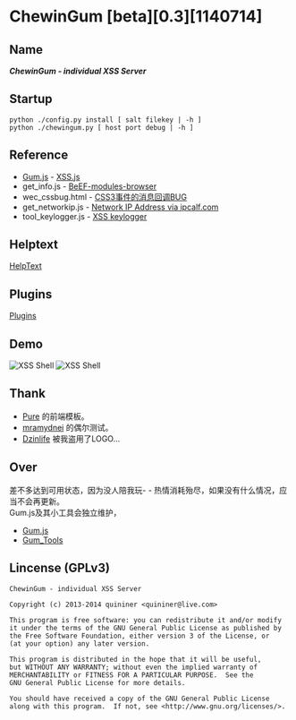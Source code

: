 # ChewinGum [beta][0.3][1140714]

Name
----
***ChewinGum - individual XSS Server***

Startup
-------
    python ./config.py install [ salt filekey | -h ]
    python ./chewingum.py [ host port debug | -h ]

Reference
---------
* [Gum.js](http://quininer.github.io/gum.js) - [XSS.js](http://pujun.li/xss.js)
* get_info.js - [BeEF-modules-browser](https://github.com/beefproject/beef/tree/master/modules/browser)
* wec_cssbug.html - [CSS3事件的消息回调BUG](http://www.web-tinker.com/article/20339.html)
* get_networkip.js - [Network IP Address via ipcalf.com](http://net.ipcalf.com/)
* tool_keylogger.js - [XSS keylogger](http://wiremask.eu/xss-keylogger/)

Helptext
--------
[HelpText](https://github.com/quininer/gum/wiki/HelpText)

Plugins
-------
[Plugins](https://github.com/quininer/gum/wiki/Plugins)

Demo
----
![XSS Shell](http://quininer.github.io/upload/xsshell_1.png)
![XSS Shell](http://quininer.github.io/upload/xsshell_2.png)

Thank
-----
* [Pure](http://purecss.io/) 的前端模板。
* [mramydnei](http://mramydnei.blogspot.jp/) 的偶尔测试。
* [Dzinlife](https://twitter.com/Dzinlife/status/456682692956794880) 被我盗用了LOGO...

Over
----
差不多达到可用状态，因为没人陪我玩- -
热情消耗殆尽，如果没有什么情况，应当不会再更新。  
Gum.js及其小工具会独立维护，  
* [Gum.js](http://quininer.github.io/gum.js)
* [Gum_Tools](http://github.com/quininer/quininer.github.io/tree/master/gum_tools/)

Lincense (GPLv3)
----------------

    ChewinGum - individual XSS Server

    Copyright (c) 2013-2014 quininer <quininer@live.com>

    This program is free software: you can redistribute it and/or modify
    it under the terms of the GNU General Public License as published by
    the Free Software Foundation, either version 3 of the License, or
    (at your option) any later version.

    This program is distributed in the hope that it will be useful,
    but WITHOUT ANY WARRANTY; without even the implied warranty of
    MERCHANTABILITY or FITNESS FOR A PARTICULAR PURPOSE.  See the
    GNU General Public License for more details.

    You should have received a copy of the GNU General Public License
    along with this program.  If not, see <http://www.gnu.org/licenses/>.
